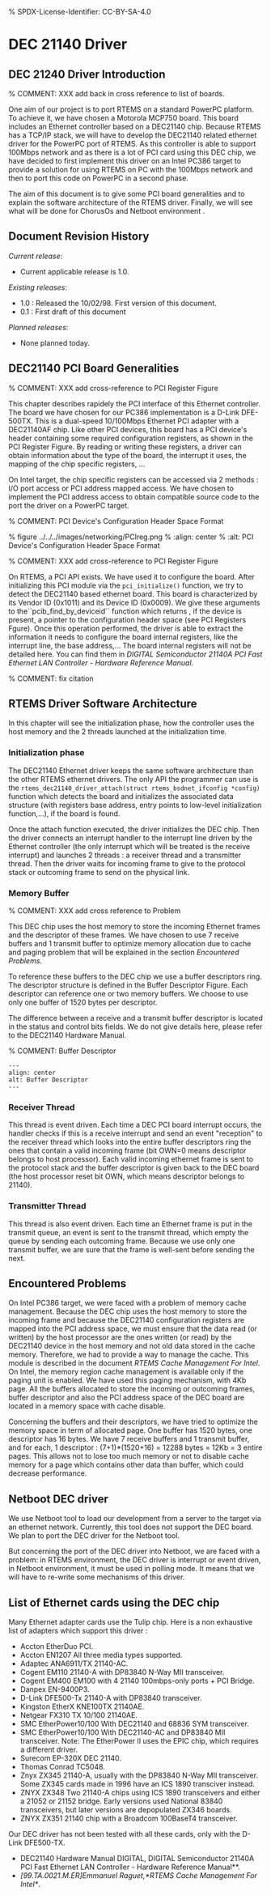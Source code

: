 % SPDX-License-Identifier: CC-BY-SA-4.0

# DEC 21140 Driver

## DEC 21240 Driver Introduction

% COMMENT: XXX add back in cross reference to list of boards.

One aim of our project is to port RTEMS on a standard PowerPC platform. To
achieve it, we have chosen a Motorola MCP750 board. This board includes an
Ethernet controller based on a DEC21140 chip. Because RTEMS has a TCP/IP stack,
we will have to develop the DEC21140 related ethernet driver for the PowerPC
port of RTEMS. As this controller is able to support 100Mbps network and as
there is a lot of PCI card using this DEC chip, we have decided to first
implement this driver on an Intel PC386 target to provide a solution for using
RTEMS on PC with the 100Mbps network and then to port this code on PowerPC in a
second phase.

The aim of this document is to give some PCI board generalities and to explain
the software architecture of the RTEMS driver. Finally, we will see what will
be done for ChorusOs and Netboot environment .

## Document Revision History

*Current release*:

- Current applicable release is 1.0.

*Existing releases*:

- 1.0 : Released the 10/02/98. First version of this document.
- 0.1 : First draft of this document

*Planned releases*:

- None planned today.

## DEC21140 PCI Board Generalities

% COMMENT: XXX add cross-reference to PCI Register Figure

This chapter describes rapidely the PCI interface of this Ethernet controller.
The board we have chosen for our PC386 implementation is a D-Link DFE-500TX.
This is a dual-speed 10/100Mbps Ethernet PCI adapter with a DEC21140AF chip.
Like other PCI devices, this board has a PCI device's header containing some
required configuration registers, as shown in the PCI Register Figure. By
reading or writing these registers, a driver can obtain information about the
type of the board, the interrupt it uses, the mapping of the chip specific
registers, ...

On Intel target, the chip specific registers can be accessed via 2 methods :
I/O port access or PCI address mapped access. We have chosen to implement the
PCI address access to obtain compatible source code to the port the driver on a
PowerPC target.

% COMMENT: PCI Device's Configuration Header Space Format

% figure ../../../images/networking/PCIreg.png
% :align: center
% :alt: PCI Device's Configuration Header Space Format

% COMMENT: XXX add cross-reference to PCI Register Figure

On RTEMS, a PCI API exists. We have used it to configure the board. After
initializing this PCI module via the `pci_initialize()` function, we try to
detect the DEC21140 based ethernet board. This board is characterized by its
Vendor ID (0x1011) and its Device ID (0x0009). We give these arguments to
the\`\`pcib_find_by_deviceid\`\` function which returns , if the device is present,
a pointer to the configuration header space (see PCI Registers Fgure). Once
this operation performed, the driver is able to extract the information it
needs to configure the board internal registers, like the interrupt line, the
base address,... The board internal registers will not be detailed here. You
can find them in *DIGITAL Semiconductor 21140A PCI Fast Ethernet LAN Controller
\- Hardware Reference Manual*.

% COMMENT: fix citation

## RTEMS Driver Software Architecture

In this chapter will see the initialization phase, how the controller uses the
host memory and the 2 threads launched at the initialization time.

### Initialization phase

The DEC21140 Ethernet driver keeps the same software architecture than the
other RTEMS ethernet drivers. The only API the programmer can use is the
`rtems_dec21140_driver_attach(struct rtems_bsdnet_ifconfig *config)`
function which detects the board and initializes the associated data structure
(with registers base address, entry points to low-level initialization
function,...), if the board is found.

Once the attach function executed, the driver initializes the DEC chip. Then
the driver connects an interrupt handler to the interrupt line driven by the
Ethernet controller (the only interrupt which will be treated is the receive
interrupt) and launches 2 threads : a receiver thread and a transmitter
thread. Then the driver waits for incoming frame to give to the protocol stack
or outcoming frame to send on the physical link.

### Memory Buffer

% COMMENT: XXX add cross reference to Problem

This DEC chip uses the host memory to store the incoming Ethernet frames and
the descriptor of these frames. We have chosen to use 7 receive buffers and 1
transmit buffer to optimize memory allocation due to cache and paging problem
that will be explained in the section *Encountered Problems*.

To reference these buffers to the DEC chip we use a buffer descriptors
ring. The descriptor structure is defined in the Buffer Descriptor Figure.
Each descriptor can reference one or two memory buffers. We choose to use only
one buffer of 1520 bytes per descriptor.

The difference between a receive and a transmit buffer descriptor is located in
the status and control bits fields. We do not give details here, please refer
to the DEC21140 Hardware Manual.

% COMMENT: Buffer Descriptor

```{figure} ../../../images/networking/recvbd.png
---
align: center
alt: Buffer Descriptor
---
```

### Receiver Thread

This thread is event driven. Each time a DEC PCI board interrupt occurs, the
handler checks if this is a receive interrupt and send an event "reception" to
the receiver thread which looks into the entire buffer descriptors ring the
ones that contain a valid incoming frame (bit OWN=0 means descriptor belongs to
host processor). Each valid incoming ethernet frame is sent to the protocol
stack and the buffer descriptor is given back to the DEC board (the host
processor reset bit OWN, which means descriptor belongs to 21140).

### Transmitter Thread

This thread is also event driven. Each time an Ethernet frame is put in the
transmit queue, an event is sent to the transmit thread, which empty the queue
by sending each outcoming frame. Because we use only one transmit buffer, we
are sure that the frame is well-sent before sending the next.

## Encountered Problems

On Intel PC386 target, we were faced with a problem of memory cache management.
Because the DEC chip uses the host memory to store the incoming frame and
because the DEC21140 configuration registers are mapped into the PCI address
space, we must ensure that the data read (or written) by the host processor are
the ones written (or read) by the DEC21140 device in the host memory and not
old data stored in the cache memory. Therefore, we had to provide a way to
manage the cache. This module is described in the document *RTEMS Cache
Management For Intel*. On Intel, the memory region cache management is
available only if the paging unit is enabled. We have used this paging
mechanism, with 4Kb page. All the buffers allocated to store the incoming or
outcoming frames, buffer descriptor and also the PCI address space of the DEC
board are located in a memory space with cache disable.

Concerning the buffers and their descriptors, we have tried to optimize the
memory space in term of allocated page. One buffer has 1520 bytes, one
descriptor has 16 bytes. We have 7 receive buffers and 1 transmit buffer, and
for each, 1 descriptor : (7+1)\*(1520+16) = 12288 bytes = 12Kb = 3 entire
pages. This allows not to lose too much memory or not to disable cache memory
for a page which contains other data than buffer, which could decrease
performance.

## Netboot DEC driver

We use Netboot tool to load our development from a server to the target via an
ethernet network. Currently, this tool does not support the DEC board. We plan
to port the DEC driver for the Netboot tool.

But concerning the port of the DEC driver into Netboot, we are faced with a
problem: in RTEMS environment, the DEC driver is interrupt or event driven, in
Netboot environment, it must be used in polling mode. It means that we will
have to re-write some mechanisms of this driver.

## List of Ethernet cards using the DEC chip

Many Ethernet adapter cards use the Tulip chip. Here is a non exhaustive list
of adapters which support this driver :

- Accton EtherDuo PCI.
- Accton EN1207 All three media types supported.
- Adaptec ANA6911/TX 21140-AC.
- Cogent EM110 21140-A with DP83840 N-Way MII transceiver.
- Cogent EM400 EM100 with 4 21140 100mbps-only ports + PCI Bridge.
- Danpex EN-9400P3.
- D-Link DFE500-Tx 21140-A with DP83840 transceiver.
- Kingston EtherX KNE100TX 21140AE.
- Netgear FX310 TX 10/100 21140AE.
- SMC EtherPower10/100 With DEC21140 and 68836 SYM transceiver.
- SMC EtherPower10/100 With DEC21140-AC and DP83840 MII transceiver.
  Note: The EtherPower II uses the EPIC chip, which requires a different driver.
- Surecom EP-320X DEC 21140.
- Thomas Conrad TC5048.
- Znyx ZX345 21140-A, usually with the DP83840 N-Way MII transceiver. Some ZX345
  cards made in 1996 have an ICS 1890 transciver instead.
- ZNYX ZX348 Two 21140-A chips using ICS 1890 transceivers and either a 21052
  or 21152 bridge. Early versions used National 83840 transceivers, but later
  versions are depopulated ZX346 boards.
- ZNYX ZX351 21140 chip with a Broadcom 100BaseT4 transceiver.

Our DEC driver has not been tested with all these cards, only with the D-Link
DFE500-TX.

- DEC21140 Hardware Manual DIGITAL, DIGITAL Semiconductor 21140A PCI Fast
  Ethernet LAN Controller - Hardware Reference Manual\*\*.
- *[99.TA.0021.M.ER]Emmanuel Raguet,\*RTEMS Cache Management For Intel\**.
